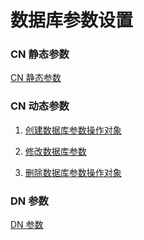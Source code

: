 数据库参数设置
===========

### CN 静态参数

[CN 静态参数](./1-cn-variable-at-startup.md)

### CN 动态参数
1. [创建数据库参数操作对象](./1-cn-variable-load-at-runtime-create-db.md)

2. [修改数据库参数](./1-cn-variable-load-at-runtime-update-db.md)

3. [删除数据库参数操作对象](./1-cn-variable-load-at-runtime-delete-db.md)

### DN 参数

[DN 参数](./2-dn-variable.md)